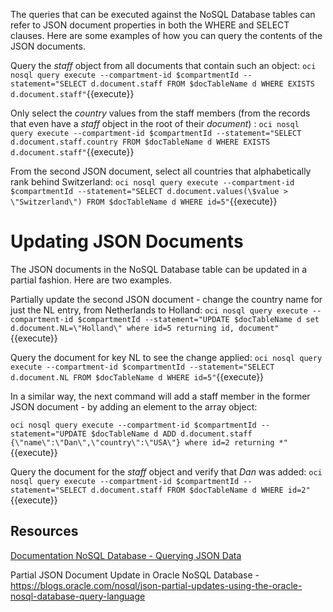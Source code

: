 The queries that can be executed against the NoSQL Database tables can refer to JSON document properties in both the WHERE and SELECT clauses. Here are some examples of how you can query the contents of the JSON documents. 

Query the *staff* object from all documents that contain such an object:
`oci nosql query execute --compartment-id $compartmentId --statement="SELECT d.document.staff FROM $docTableName d WHERE EXISTS d.document.staff"`{{execute}}

Only select the *country* values from the staff members (from the records that even have a *staff* object in the root of their *document*) :
`oci nosql query execute --compartment-id $compartmentId --statement="SELECT d.document.staff.country FROM $docTableName d WHERE EXISTS d.document.staff"`{{execute}}

From the second JSON document, select all countries that alphabetically rank behind Switzerland:
`oci nosql query execute --compartment-id $compartmentId --statement="SELECT d.document.values(\$value > \"Switzerland\") FROM $docTableName d WHERE id=5"`{{execute}}


# Updating JSON Documents
The JSON documents in the NoSQL Database table can be updated in a partial fashion. Here are two examples.

Partially update the second JSON document - change the country name for just the NL entry, from Netherlands to Holland:
`oci nosql query execute --compartment-id $compartmentId --statement="UPDATE $docTableName d set d.document.NL=\"Holland\" where id=5 returning id, document"`{{execute}}

Query the document for key NL to see the change applied:
`oci nosql query execute --compartment-id $compartmentId --statement="SELECT d.document.NL FROM $docTableName d WHERE id=5"`{{execute}}

In a similar way, the next command will add a staff member in the former JSON document - by adding an element to the array object:

`oci nosql query execute --compartment-id $compartmentId --statement="UPDATE $docTableName d ADD d.document.staff  {\"name\":\"Dan\",\"country\":\"USA\"} where id=2 returning *"`{{execute}}

Query the document for the *staff* object and verify that *Dan* was added:
`oci nosql query execute --compartment-id $compartmentId --statement="SELECT d.document.staff FROM $docTableName d WHERE id=2"`{{execute}}

## Resources

[Documentation NoSQL Database - Querying JSON Data](https://docs.oracle.com/en/database/other-databases/nosql-database/18.1/sqlfornosql/working-json.html)

Partial JSON Document Update in Oracle NoSQL Database - https://blogs.oracle.com/nosql/json-partial-updates-using-the-oracle-nosql-database-query-language